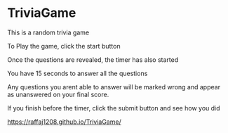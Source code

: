 # TriviaGame
This is a random trivia game

To Play the game, click the start button

Once the questions are revealed, the timer has also started

You have 15 seconds to answer all the questions

Any questions you arent able to answer will be marked wrong and appear as unanswered on your final score.

If you finish before the timer, click the submit button and see how you did

https://raffaj1208.github.io/TriviaGame/
